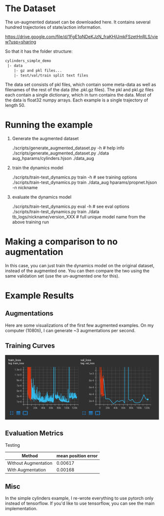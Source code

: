 # The Dataset

The un-augmented dataset can be downloaded here. It contains several hundred trajectories of state/action information.

https://drive.google.com/file/d/1FgE1qNDeKJzN_fraKHjUmkFSzetHnRLS/view?usp=sharing

So that it has the folder structure:

```
cylinders_simple_demo
 |- data
    |- gz and pkl files...
    |- test/val/train split text files
```

The data set consists of pkl files, which contain some meta-data as well as filenames of the rest of the data (the .pkl.gz files).
The pkl and pkl.gz files each contain a single dictionary, which in turn contains the data. Most of the data is float32 numpy arrays.
Each example is a single trajectory of length 50.

# Running the example

1. Generate the augmented dataset


    ./scripts/generate_augmented_dataset.py -h  # help info
    ./scripts/generate_augmented_dataset.py ./data aug_hparams/cylinders.hjson ./data_aug


2. train the dynamics model


    ./scripts/train-test_dynamics.py train -h  # see training options
    ./scripts/train-test_dynamics.py train ./data_aug hparams/propnet.hjson -n nickname

3. evaluate the dynamics model


    ./scripts/train-test_dynamics.py eval -h  # see eval options
    ./scripts/train-test_dynamics.py train ./data tb_logs/nickname/version_XXX # full unique model name from the above training run

# Making a comparison to no augmentation

In this case, you can just train the dynamics model on the original dataset, instead of the augmented one.
You can then compare the two using the same validation set (use the un-augmented one for this).


# Example Results

## Augmentations
Here are some visualizations of the first few augmented examples. On my computer (1080ti), I can generate ~3 augmentations per second.

## Training Curves

![loss curves](loss_curves.png)

## Evaluation Metrics

Testing

| Method | mean position error |
|---|---|
| Without Augmentation | 0.00617 |
| With Augmentation    | 0.00168 |

## Misc

In the simple cylinders example, I re-wrote everything to use pytorch only instead of tensorflow.
If you'd like to use tensorflow, you can see the main implementation.

